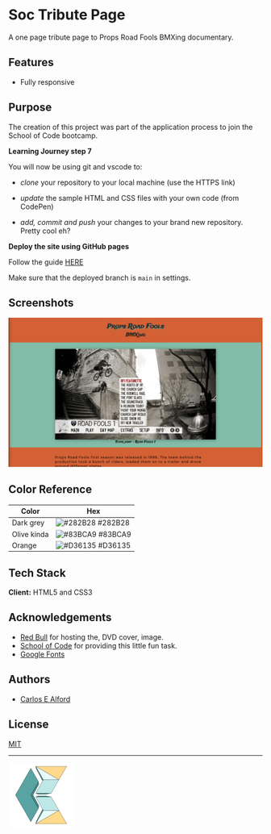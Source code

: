 # Soc Tribute Page

A one page tribute page to Props Road Fools BMXing documentary.


## Features

- Fully responsive


## Purpose

The creation of this project was part of the application process to join the School of Code bootcamp.

**Learning Journey step 7**

You will now be using git and vscode to:

  * _clone_ your repository to your local machine (use the HTTPS link)

  * _update_ the sample HTML and CSS files with your own code (from CodePen) 

  * _add, commit and push_ your changes to your brand new repository. Pretty cool eh?

**Deploy the site using GitHub pages**

Follow the guide [HERE](https://docs.github.com/en/pages/getting-started-with-github-pages/creating-a-github-pages-site)

Make sure that the deployed branch is `main` in settings.


## Screenshots

![screenhot](screenshot.png)


## Color Reference

| Color             | Hex                                                                |
| ----------------- | ------------------------------------------------------------------ |
| Dark grey | ![#282B28](https://via.placeholder.com/10/282B28?text=+) #282B28 |
| Olive kinda| ![#83BCA9](https://via.placeholder.com/10/83BCA9?text=+) #83BCA9 |
| Orange | ![#D36135](https://via.placeholder.com/10/D36135?text=+) #D36135 |


## Tech Stack

**Client:** HTML5 and CSS3


## Acknowledgements

 - [Red Bull](https://img.redbull.com/images/c_limit,w_1500,h_1000,f_auto,q_auto/redbullcom/2013/09/13/1331611158318_2/road-fools-1-menu-from-the-props-box-set) for hosting the, DVD cover, image.
 - [School of Code](https://www.schoolofcode.co.uk/) for providing this little fun task.
 - [Google Fonts](https://fonts.google.com/)


## Authors

- [Carlos E Alford](https://carlosealford.com/)


## License

[MIT](https://choosealicense.com/licenses/mit/)


---
![Logo](/assets/ceam-logo-3d.png)
